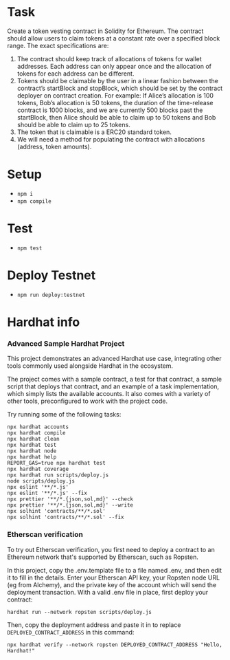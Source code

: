 # Task

Create a token vesting contract in Solidity for Ethereum. The contract should allow users to claim tokens at a constant rate over a specified block range. The exact specifications are:

1. The contract should keep track of allocations of tokens for wallet addresses. Each address can only appear once and the allocation of tokens for each address can be different.
2. Tokens should be claimable by the user in a linear fashion between the contract’s startBlock and stopBlock, which should be set by the contract deployer on contract creation.
   For example: If Alice’s allocation is 100 tokens, Bob’s allocation is 50 tokens, the duration of the time-release contract is 1000 blocks, and we are currently 500 blocks past the startBlock, then Alice should be able to claim up to 50 tokens and Bob should be able to claim up to 25 tokens.
3. The token that is claimable is a ERC20 standard token.
4. We will need a method for populating the contract with allocations (address, token
   amounts).

# Setup

- `npm i`
- `npm compile`

# Test

- `npm test`

# Deploy Testnet

- `npm run deploy:testnet`

# Hardhat info

### Advanced Sample Hardhat Project

This project demonstrates an advanced Hardhat use case, integrating other tools commonly used alongside Hardhat in the ecosystem.

The project comes with a sample contract, a test for that contract, a sample script that deploys that contract, and an example of a task implementation, which simply lists the available accounts. It also comes with a variety of other tools, preconfigured to work with the project code.

Try running some of the following tasks:

```shell
npx hardhat accounts
npx hardhat compile
npx hardhat clean
npx hardhat test
npx hardhat node
npx hardhat help
REPORT_GAS=true npx hardhat test
npx hardhat coverage
npx hardhat run scripts/deploy.js
node scripts/deploy.js
npx eslint '**/*.js'
npx eslint '**/*.js' --fix
npx prettier '**/*.{json,sol,md}' --check
npx prettier '**/*.{json,sol,md}' --write
npx solhint 'contracts/**/*.sol'
npx solhint 'contracts/**/*.sol' --fix
```

### Etherscan verification

To try out Etherscan verification, you first need to deploy a contract to an Ethereum network that's supported by Etherscan, such as Ropsten.

In this project, copy the .env.template file to a file named .env, and then edit it to fill in the details. Enter your Etherscan API key, your Ropsten node URL (eg from Alchemy), and the private key of the account which will send the deployment transaction. With a valid .env file in place, first deploy your contract:

```shell
hardhat run --network ropsten scripts/deploy.js
```

Then, copy the deployment address and paste it in to replace `DEPLOYED_CONTRACT_ADDRESS` in this command:

```shell
npx hardhat verify --network ropsten DEPLOYED_CONTRACT_ADDRESS "Hello, Hardhat!"
```
